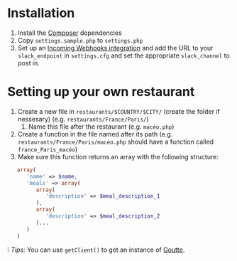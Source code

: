 # Installation

1. Install the [Composer](https://getcomposer.org/) dependencies
2. Copy `settings.sample.php` to `settings.php`
3. Set up an [Incoming Webhooks integration](https://api.slack.com/incoming-webhooks) and add the URL to your `slack_endpoint` in `settings.cfg` and set the appropriate `slack_channel` to post in.

# Setting up your own restaurant

1. Create a new file in `restaurants/$COUNTRY/$CITY/` (create the folder if nessesary) (e.g. `restaurants/France/Paris/`)
   1. Name this file after the restaurant (e.g. `macéo.php`)
2. Create a function in the file named after its path (e.g. `restaurants/France/Paris/macéo.php` should have a function called `france_Paris_macéo`)
3. Make sure this function returns an array with the following structure:

```php
   array(
      'name' => $name,
      'meals' => array(
         array(
            'description' => $meal_description_1
         ),
         array(
            'description' => $meal_description_2
         )...
      )
   )
```

:grey_exclamation: *Tips:* You can use `getClient()` to get an instance of [Goutte](https://github.com/FriendsOfPHP/Goutte).
